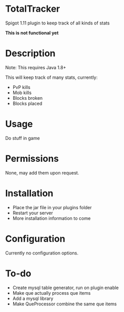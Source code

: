 # TotalTracker

Spigot 1.11 plugin to keep track of all kinds of stats

**This is not functional yet**

# Description
Note: This requires Java 1.8+

This will keep track of many stats, currently:
- PvP kills
- Mob kills
- Blocks broken
- Blocks placed

# Usage

Do stuff in game

# Permissions

None, may add them upon request.


# Installation

- Place the jar file in your plugins folder
- Restart your server
- More installation information to come


# Configuration

Currently no configuration options.

# To-do
- Create mysql table generator, run on plugin enable
- Make que actually process que items
- Add a mysql library
- Make QueProcessor combine the same que items